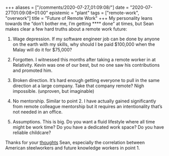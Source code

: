 +++
aliases = ["/comments/2020-07-27_01:09:08/"]
date = "2020-07-27T01:09:08+01:00"
epistemic = "plant"
tags = ["remote-work", "overwork"]
title = "Future of Remote Work"
+++
My personality leans towards the “don’t bother me, I’m getting \*\*\*\* done” at times, but Sean makes clear a few hard truths about a remote work future:

1. Wage depression. If my software engineer job can be done by anyone on the earth with my skills, why should I be paid $100,000 when the Malay will do it for $75,000?

2. Forgotten. I witnessed this months after taking a remote worker in at Relativity. Kevin was one of our best, but no one saw his contributions and promoted him.

3. Broken direction. It’s hard enough getting everyone to pull in the same direction at a large company. Take that company remote? Nigh impossible. (unproven, but imaginable)

4. No mentorship. Similar to point 2. I have actually gained significantly from remote colleague mentorship but it requires an intentionality that’s not needed in an office.

5. Assumptions. This is big. Do you want a fluid lifestyle where all time might be work time? Do you have a dedicated work space? Do you have reliable childcare?

Thanks for your [thoughts](https://www.seanblanda.com/our-remote-work-future-is-going-to-suck/) Sean, especially the correlation between American steelworkers and future knowledge workers in point 1.
